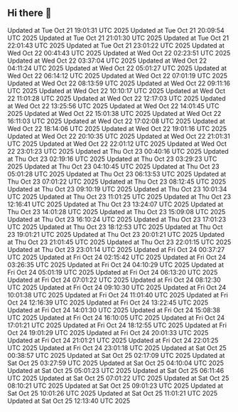 ## Hi there 👋

<!--
**0prescu/0prescu** is a ✨ _special_ ✨ repository because its `README.md` (this file) appears on your GitHub profile.

Here are some ideas to get you started:

- 🔭 I’m currently working on ...
- 🌱 I’m currently learning ...
- 👯 I’m looking to collaborate on ...
- 🤔 I’m looking for help with ...
- 💬 Ask me about ...
- 📫 How to reach me: ...
- 😄 Pronouns: ...
- ⚡ Fun fact: ...
-->
Updated at Tue Oct 21 19:01:31 UTC 2025
Updated at Tue Oct 21 20:09:54 UTC 2025
Updated at Tue Oct 21 21:01:30 UTC 2025
Updated at Tue Oct 21 22:01:43 UTC 2025
Updated at Tue Oct 21 23:01:22 UTC 2025
Updated at Wed Oct 22 00:41:43 UTC 2025
Updated at Wed Oct 22 02:23:51 UTC 2025
Updated at Wed Oct 22 03:37:04 UTC 2025
Updated at Wed Oct 22 04:11:24 UTC 2025
Updated at Wed Oct 22 05:01:27 UTC 2025
Updated at Wed Oct 22 06:14:12 UTC 2025
Updated at Wed Oct 22 07:01:19 UTC 2025
Updated at Wed Oct 22 08:13:59 UTC 2025
Updated at Wed Oct 22 09:11:16 UTC 2025
Updated at Wed Oct 22 10:10:17 UTC 2025
Updated at Wed Oct 22 11:01:28 UTC 2025
Updated at Wed Oct 22 12:17:03 UTC 2025
Updated at Wed Oct 22 13:25:56 UTC 2025
Updated at Wed Oct 22 14:01:45 UTC 2025
Updated at Wed Oct 22 15:01:38 UTC 2025
Updated at Wed Oct 22 16:11:03 UTC 2025
Updated at Wed Oct 22 17:02:08 UTC 2025
Updated at Wed Oct 22 18:14:06 UTC 2025
Updated at Wed Oct 22 19:01:16 UTC 2025
Updated at Wed Oct 22 20:10:35 UTC 2025
Updated at Wed Oct 22 21:01:31 UTC 2025
Updated at Wed Oct 22 22:01:12 UTC 2025
Updated at Wed Oct 22 23:01:23 UTC 2025
Updated at Thu Oct 23 00:40:16 UTC 2025
Updated at Thu Oct 23 02:19:16 UTC 2025
Updated at Thu Oct 23 03:29:23 UTC 2025
Updated at Thu Oct 23 04:10:45 UTC 2025
Updated at Thu Oct 23 05:01:28 UTC 2025
Updated at Thu Oct 23 06:13:53 UTC 2025
Updated at Thu Oct 23 07:01:22 UTC 2025
Updated at Thu Oct 23 08:12:45 UTC 2025
Updated at Thu Oct 23 09:10:19 UTC 2025
Updated at Thu Oct 23 10:01:34 UTC 2025
Updated at Thu Oct 23 11:01:25 UTC 2025
Updated at Thu Oct 23 12:16:41 UTC 2025
Updated at Thu Oct 23 13:24:07 UTC 2025
Updated at Thu Oct 23 14:01:28 UTC 2025
Updated at Thu Oct 23 15:09:08 UTC 2025
Updated at Thu Oct 23 16:10:24 UTC 2025
Updated at Thu Oct 23 17:01:23 UTC 2025
Updated at Thu Oct 23 18:12:53 UTC 2025
Updated at Thu Oct 23 19:01:21 UTC 2025
Updated at Thu Oct 23 20:01:21 UTC 2025
Updated at Thu Oct 23 21:01:45 UTC 2025
Updated at Thu Oct 23 22:01:15 UTC 2025
Updated at Thu Oct 23 23:01:14 UTC 2025
Updated at Fri Oct 24 00:37:27 UTC 2025
Updated at Fri Oct 24 02:15:42 UTC 2025
Updated at Fri Oct 24 03:26:35 UTC 2025
Updated at Fri Oct 24 04:10:29 UTC 2025
Updated at Fri Oct 24 05:01:19 UTC 2025
Updated at Fri Oct 24 06:13:20 UTC 2025
Updated at Fri Oct 24 07:01:22 UTC 2025
Updated at Fri Oct 24 08:12:30 UTC 2025
Updated at Fri Oct 24 09:10:30 UTC 2025
Updated at Fri Oct 24 10:01:38 UTC 2025
Updated at Fri Oct 24 11:01:40 UTC 2025
Updated at Fri Oct 24 12:16:39 UTC 2025
Updated at Fri Oct 24 13:22:45 UTC 2025
Updated at Fri Oct 24 14:01:30 UTC 2025
Updated at Fri Oct 24 15:08:38 UTC 2025
Updated at Fri Oct 24 16:10:05 UTC 2025
Updated at Fri Oct 24 17:01:21 UTC 2025
Updated at Fri Oct 24 18:12:55 UTC 2025
Updated at Fri Oct 24 19:01:29 UTC 2025
Updated at Fri Oct 24 20:01:33 UTC 2025
Updated at Fri Oct 24 21:01:21 UTC 2025
Updated at Fri Oct 24 22:01:25 UTC 2025
Updated at Fri Oct 24 23:01:18 UTC 2025
Updated at Sat Oct 25 00:38:57 UTC 2025
Updated at Sat Oct 25 02:17:09 UTC 2025
Updated at Sat Oct 25 03:27:59 UTC 2025
Updated at Sat Oct 25 04:10:04 UTC 2025
Updated at Sat Oct 25 05:01:23 UTC 2025
Updated at Sat Oct 25 06:11:46 UTC 2025
Updated at Sat Oct 25 07:01:22 UTC 2025
Updated at Sat Oct 25 08:10:21 UTC 2025
Updated at Sat Oct 25 09:01:23 UTC 2025
Updated at Sat Oct 25 10:01:26 UTC 2025
Updated at Sat Oct 25 11:01:21 UTC 2025
Updated at Sat Oct 25 12:13:40 UTC 2025
